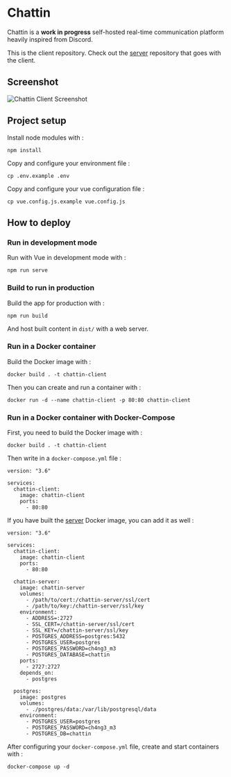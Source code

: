 # Chattin

Chattin is a **work in progress** self-hosted real-time communication platform heavily inspired from Discord.

This is the client repository. Check out the [server](https://github.com/plcharriere/chattin-server) repository that goes with the client.

## Screenshot

![Chattin Client Screenshot](https://i.imgur.com/pNBfYCt.png)

## Project setup

Install node modules with :

```
npm install
```

Copy and configure your environment file :

```
cp .env.example .env
```

Copy and configure your vue configuration file :

```
cp vue.config.js.example vue.config.js
```

## How to deploy

### Run in development mode

Run with Vue in development mode with :

```
npm run serve
```

### Build to run in production

Build the app for production with :

```
npm run build
```

And host built content in `dist/` with a web server.

### Run in a Docker container

Build the Docker image with :

```
docker build . -t chattin-client
```

Then you can create and run a container with :

```
docker run -d --name chattin-client -p 80:80 chattin-client
```

### Run in a Docker container with Docker-Compose

First, you need to build the Docker image with :

```
docker build . -t chattin-client
```

Then write in a `docker-compose.yml` file :

```
version: "3.6"

services:
  chattin-client:
    image: chattin-client
    ports:
      - 80:80
```

If you have built the [server](https://github.com/plcharriere/chattin-server) Docker image, you can add it as well :

```
version: "3.6"

services:
  chattin-client:
    image: chattin-client
    ports:
      - 80:80

  chattin-server:
    image: chattin-server
    volumes:
      - /path/to/cert:/chattin-server/ssl/cert
      - /path/to/key:/chattin-server/ssl/key
    environment:
      - ADDRESS=:2727
      - SSL_CERT=/chattin-server/ssl/cert
      - SSL_KEY=/chattin-server/ssl/key
      - POSTGRES_ADDRESS=postgres:5432
      - POSTGRES_USER=postgres
      - POSTGRES_PASSWORD=ch4ng3_m3
      - POSTGRES_DATABASE=chattin
    ports:
      - 2727:2727
    depends_on:
      - postgres

  postgres:
    image: postgres
    volumes:
      - ./postgres/data:/var/lib/postgresql/data
    environment:
      - POSTGRES_USER=postgres
      - POSTGRES_PASSWORD=ch4ng3_m3
      - POSTGRES_DB=chattin
```

After configuring your `docker-compose.yml` file, create and start containers with :

`docker-compose up -d`
